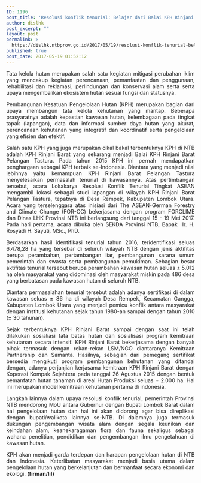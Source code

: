 ```yaml
---
ID: 1196
post_title: 'Resolusi konflik tenurial: Belajar dari Balai KPH Rinjani Barat Pelangan Tastura'
author: dislhk
post_excerpt: ""
layout: post
permalink: >
  https://dislhk.ntbprov.go.id/2017/05/19/resolusi-konflik-tenurial-belajar-dari-balai-kph-rinjani-barat-pelangan-tastura/
published: true
post_date: 2017-05-19 01:52:12
---
```

<p style="text-align: justify;">Tata kelola hutan merupakan salah satu kegiatan mitigasi perubahan iklim yang mencakup kegiatan perencanaan, pemanfaatan dan penggunaan, rehabilitasi dan reklamasi, perlindungan dan konservasi alam serta serta upaya mengembalikan ekosistem hutan sesuai fungsi dan statusnya.</p>
<p style="text-align: justify;">Pembangunan Kesatuan Pengelolaan Hutan (KPH) merupakan bagian dari upaya membangun tata kelola kehutanan yang mantap. Beberapa prasyaratnya adalah kepastian kawasan hutan, kelembagaan pada tingkat tapak (lapangan), data dan informasi sumber daya hutan yang akurat, perencanaan kehutanan yang integratif dan koordinatif serta pengelolaan yang efisien dan efektif.</p>
<p style="text-align: justify;">Salah satu KPH yang juga merupakan cikal bakal terbentuknya KPH di NTB adalah KPH Rinjani Barat yang sekarang menjadi Balai KPH Rinjani Barat Pelangan Tastura. Pada tahun 2015 KPH ini pernah mendapatkan penghargaan sebagai KPH terbaik se-Indonesia. Diantara yang menjadi nilai lebihnya yaitu kemampuan KPH Rinjani Barat Pelangan Tastura menyelesaikan permasalah tenurial di kawasannya. Atas pertimbangan tersebut, acara Lokakarya Resolusi Konflik Tenurial Tingkat ASEAN mengambil lokasi sebagai studi lapangan di wilayah KPH Rinjani Barat Pelangan Tastura, tepatnya di Desa Rempek, Kabupaten Lombok Utara. Acara yang terselenggara atas inisiasi dari The ASEAN-German Forestry and Climate Change (FOR-CC) bekerjasama dengan program FORCLIME dan Dinas LHK Provinsi NTB ini berlangsung dari tanggal 15 - 19 Mei 2017. Pada hari pertama, acara dibuka oleh SEKDA Provinsi NTB, Bapak&nbsp; Ir. H. Rosyadi H. Sayuti, MSc., PhD.</p>
<p style="text-align: justify;">Berdasarkan hasil identifikasi tenurial tahun 2016, teridentifikasi seluas 6.478,28 ha yang tersebar di seluruh wilayah NTB dengan jenis aktifitas berupa perambahan, pertambangan liar, pembangunan sarana umum pemerintah dan swasta serta pembangunan pemukiman. Sebagian besar aktifitas tenurial tersebut berupa perambahan kawasan hutan seluas ± 5.012 ha oleh masyarakat yang didominasi oleh masyarakat miskin pada 486 desa yang berbatasan pada kawasan hutan di seluruh NTB.</p>
<p style="text-align: justify;">Diantara permasalahan tenurial tersebut adalah adanya sertifikasi di dalam kawasan seluas ± 86 ha di wilayah Desa Rempek, Kecamatan Gangga, Kabupaten Lombok Utara yang menjadi pemicu konflik antara masyarakat dengan institusi kehutanan sejak tahun 1980-an sampai dengan tahun 2010 (± 30 tahunan).</p>
<p style="text-align: justify;">Sejak terbentuknya KPH Rinjani Barat sampai dengan saat ini telah dilakukan sosialiasi tata batas hutan dan sosialisasi program kemitraan kehutanan secara intensif. KPH Rinjani Barat bekerjasama dengan banyak pihak termasuk dengan rekan-rekan LSM/NGO diantaranya Kemitraan Partnership dan Samanta. Hasilnya, sebagian dari pemegang sertifikat bersedia mengikuti program pembangunan kehutanan yang ditandai dengan, adanya perjanjian kerjasama kemitraan KPH Rinjani Barat dengan Koperasi Kompak Sejahtera pada tanggal 26 Agustus 2015 dengan bentuk pemanfatan hutan tanaman di areal Hutan Produksi seluas ± 2.000 ha. Hal ini merupakan model kemitraan kehutanan pertama di indonesia.</p>
<p style="text-align: justify;">Langkah lainnya dalam upaya resolusi konflik tenurial, pemerintah Provinsi NTB mendorong MoU antara Gubernur dengan Bupati Lombok Barat dalam hal pengelolaan hutan dan hal ini akan didorong agar bisa direplikasi dengan bupati/walikota lainnya se-NTB. Di dalamnya juga termasuk dukungan pengembangan wisata alam dengan segala keunikan dan keindahan alam, keanekaragaman flora dan fauna sekaligus sebagai wahana penelitian, pendidikan dan pengembangan ilmu pengetahuan di kawasan hutan.</p>
<p style="text-align: justify;">KPH akan menjadi garda terdepan dan harapan pengelolaan hutan di NTB dan Indonesia. Keterlibatan masyarakat menjadi basis utama dalam pengelolaan hutan yang berkelanjutan dan bermanfaat secara ekonomi dan ekologi. <strong>(firman/lil)</strong></p>